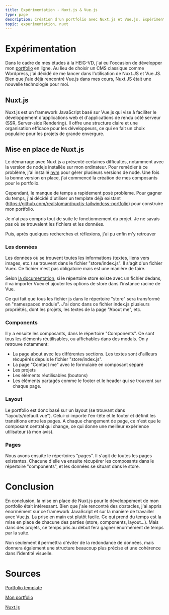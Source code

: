 ```yaml
---
title: Expérimentation - Nuxt.js & Vue.js
type: page
description: Création d'un portfolio avec Nuxt.js et Vue.js. Expérimentation et découverte.
topic: experimentation, nuxt
---
```


# Expérimentation

Dans le cadre de mes études à la HEIG-VD, j'ai eu l'occasion de développer mon [portfolio](https://portfolio-plk6.onrender.com/about) en ligne. Au lieu de choisir un CMS classique comme Wordpress, j'ai décidé de me lancer dans l'utilisation de Nuxt.JS et Vue.JS. Bien que j'aie déjà rencontré Vue.js dans mes cours, Nuxt.JS était une nouvelle technologie pour moi.

## Nuxt.js

Nuxt.js est un framework JavaScript basé sur Vue.js qui vise à faciliter le développement d'applications web et d'applications de rendu côté serveur (SSR, Server-side Rendering). Il offre une structure claire et une organisation efficace pour les développeurs, ce qui en fait un choix populaire pour les projets de grande envergure.

## Mise en place de Nuxt.js

Le démarrage avec Nuxt.js a présenté certaines difficultés, notamment avec la version de nodejs installée sur mon ordinateur. Pour remédier à ce problème, j'ai installé [nvm](https://www.freecodecamp.org/news/node-version-manager-nvm-install-guide/) pour gérer plusieurs versions de node. Une fois la bonne version en place, j'ai commencé la création de mes composants pour le portfolio.

Cependant, le manque de temps a rapidement posé problème. Pour gagner du temps, j'ai décidé d'utiliser un template déjà existant (https://github.com/realstoman/nuxtjs-tailwindcss-portfolio) pour construire mon portfolio.

Je n'ai pas compris tout de suite le fonctionnement du projet. Je ne savais pas où se trouvaient les fichiers et les données. 

Puis, après quelques recherches et réflexions, j'ai pu enfin m'y retrouver 

### Les données
Les données où se trouvent toutes les informations (textes, liens vers images, etc.) se trouvent dans le fichier "store/index.js". 
Il s'agit d'un fichier Vuex. Ce fichier n'est pas obligatoire mais est une manière de faire. 

Selon [la documentation](https://nuxtjs.org/docs/directory-structure/store/), si le répertoire store existe avec un fichier dedans, il va importer Vuex et ajouter les options de store dans l'instance racine de Vue.

Ce qui fait que tous les fichier js dans le répertoire "store" sera transformé en "namespaced module".
J'ai donc dans ce fichier index.js plusieurs propriétés, dont les projets, les textes de la page "About me", etc. 

### Components
Il y a ensuite les composants, dans le répertoire "Components". Ce sont tous les éléments réutilisables, ou affichables dans des modals. 
On y retrouve notamment:
- La page about avec les différentes sections. Les textes sont d'ailleurs récupérés depuis le fichier "store/index.js".
- La page "Contact me" avec le formulaire en composant séparé
- Les projets
- Les éléments réutilisables (boutons)
- Les éléments partagés comme le footer et le header qui se trouvent sur chaque page. 

### Layout
Le portfolio est donc basé sur un layout (se trouvant dans "layouts/default.vue"). Celui-ci importe l'en-tête et le footer et définit les transitions entre les pages.
A chaque changement de page, ce n'est que le composant central qui change, ce qui donne une meilleur expérience utilisateur (à mon avis).

### Pages

Nous avons ensuite le répertoires "pages". Il s'agit de toutes les pages existantes. Chacune d'elle va ensuite récupérer les composants dans le répertoire "components", et les données se situant dans le store. 


# Conclusion

En conclusion, la mise en place de Nuxt.js pour le développement de mon portfolio était intéressant. Bien que j'aie rencontré des obstacles, j'ai appris énormément sur ce framework JavaScript et sur la manière de travailler avec Vue.js.
La prise en main est plutôt facile. Ce qui prend du temps est la mise en place de chacune des parties (store, components, layout...). Mais dans des projets, ce temps pris au début fera gagner énormément de temps par la suite.

Non seulement il permettra d'éviter de la redondance de données, mais donnera également une structure beaucoup plus précise et une cohérence dans l'identité visuelle. 



# Sources
[Portfolio template](https://github.com/realstoman/nuxtjs-tailwindcss-portfolio)

[Mon portfolio](https://portfolio-plk6.onrender.com/contact)

[Nuxt.js](https://nuxt.com/)